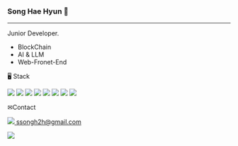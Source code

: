  ### Song Hae Hyun 👀   
---
<p>Junior Developer. </p> 

* BlockChain
* AI & LLM
* Web-Fronet-End

<p>🖥 Stack </p>
<div>
	<img src="https://img.shields.io/badge/HTML5-E34F26?style=flat&logo=HTML5&logoColor=white" />
	<img src="https://img.shields.io/badge/CSS3-1572B6?style=flat&logo=CSS3&logoColor=white" />
  <img src="https://img.shields.io/badge/JavaScript-F7DF1E?style=flat&logo=JavaScript&logoColor=white" />
  <img src="https://img.shields.io/badge/TypeScript-3178C6?style=flat&logo=TypeScript&logoColor=white" />
  <img src="https://img.shields.io/badge/React-61DAFB?style=flat&logo=React&logoColor=white" />
  <img src="https://img.shields.io/badge/Express-000000?style=flat&logo=Express&logoColor=white" />
  <img src="https://img.shields.io/badge/MongoDB-47A248?style=flat&logo=MongoDB&logoColor=white" />
  <img src="https://img.shields.io/badge/MySQL-4479A1?style=flat&logo=MySQL&logoColor=white" />
</div>
<p></p>
<p> ✉Contact </p>
<p> <a href="https://www.gmail.com/" target="_blank">
  <img src="https://img.shields.io/badge/Gmail-EA4335?style=flat&logo=Gmail&logoColor=white" /> ssongh2h@gmail.com </p>
<p> <a href="https://www.instagram.com/2hsong_/" target="_blank">
  <img src="https://img.shields.io/badge/instagram-E4405F?style=flat&logo=Instagram&logoColor=white"/></a>
